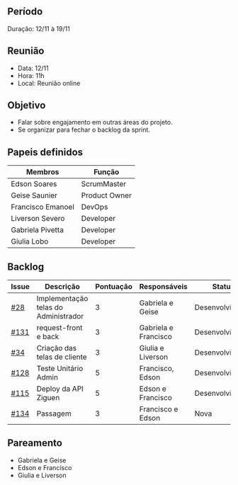 ## Período
Duração: 12/11 à 19/11


## Reunião
* Data: 12/11
* Hora: 11h
* Local: Reunião online


## Objetivo
- Falar sobre engajamento em outras áreas do projeto. 
- Se organizar para fechar o backlog da sprint.

## Papeis definidos
| Membros  |  Função  |
| ------------------- | ------------------- |
|  Edson Soares |  ScrumMaster |
|  Geise Saunier |  Product Owner |
|  Francisco Emanoel |  DevOps |
|  Liverson Severo |  Developer |
|  Gabriela Pivetta |  Developer |
|  Giulia Lobo |  Developer |


## Backlog
| Issue | Descrição | Pontuação | Responsáveis | Status | Prioridade | Repositório |
| ------------------- | ------------------- | ------------------- | ------------------- | ------------------- |------------------- |------------------- | 
| [#28](https://github.com/fga-eps-mds/2020.1-Ziguen-Front/issues/28)  | Implementação telas do Administrador  | 3 |  Gabriela e Geise |  Desenvolvimento |  1 |  [Frontend](https://github.com/fga-eps-mds/2020.1-Ziguen-Front/issues/28)  |
| [#131](https://github.com/fga-eps-mds/2020-1-Ziguen/issues/131)  | request-front e back  | 3 | Gabriela e Francisco  | Desenvolvimento  | 2 |  [Backend](https://github.com/fga-eps-mds/2020-1-Ziguen/issues/131)  |
| [#34](https://github.com/fga-eps-mds/2020.1-Ziguen-Front/issues/34)  |  Criação das telas de cliente | 3 | Giulia e Liverson  | Desenvolvimento  | 1  |  [Frontend](https://github.com/fga-eps-mds/2020.1-Ziguen-Front/issues/34)  |
| [#128](https://github.com/fga-eps-mds/2020-1-Ziguen/issues/128)  | Teste Unitário Admin  | 5 |  Francisco, Edson | Desenvolvimento  | 2  |  [Backend](https://github.com/fga-eps-mds/2020-1-Ziguen/issues/128)  |
| [#115](https://github.com/fga-eps-mds/2020-1-Ziguen/issues/115)  | Deploy da API Ziguen  | 5 | Edson e Francisco  |  Desenvolvimento |  1 |  [Backend](https://github.com/fga-eps-mds/2020-1-Ziguen/issues/115)  |
| [#134](https://github.com/fga-eps-mds/2020-1-Ziguen/issues/134)  | Passagem  | 3 |  Francisco e Edson | Nova  |  1 |  [Backend](https://github.com/fga-eps-mds/2020-1-Ziguen/issues/134)  |


## Pareamento
- Gabriela e Geise
- Edson e Francisco
- Giulia e Liverson
